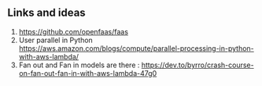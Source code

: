 ## Links and ideas

1. https://github.com/openfaas/faas
2. User parallel in Python https://aws.amazon.com/blogs/compute/parallel-processing-in-python-with-aws-lambda/ 
3. Fan out and Fan in models are there : https://dev.to/byrro/crash-course-on-fan-out-fan-in-with-aws-lambda-47g0


